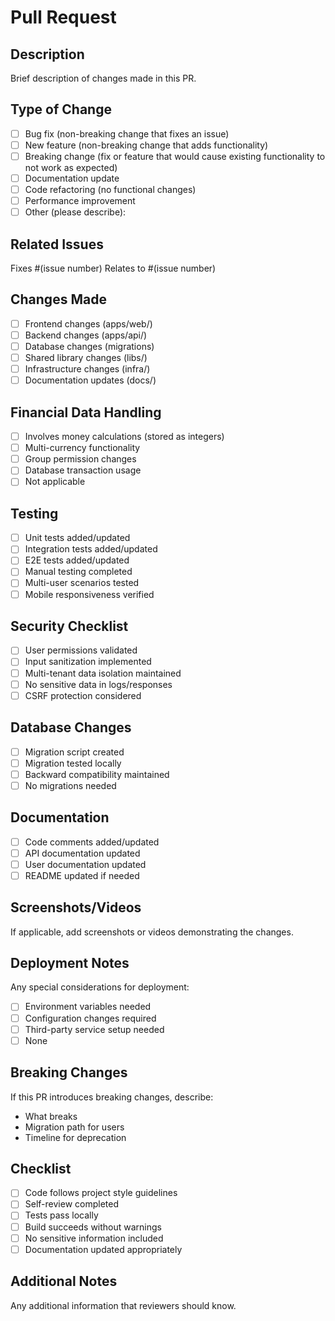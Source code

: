 # Pull Request

## Description

Brief description of changes made in this PR.

## Type of Change

- [ ] Bug fix (non-breaking change that fixes an issue)
- [ ] New feature (non-breaking change that adds functionality)
- [ ] Breaking change (fix or feature that would cause existing functionality to not work as expected)
- [ ] Documentation update
- [ ] Code refactoring (no functional changes)
- [ ] Performance improvement
- [ ] Other (please describe):

## Related Issues

Fixes #(issue number)
Relates to #(issue number)

## Changes Made

- [ ] Frontend changes (apps/web/)
- [ ] Backend changes (apps/api/)
- [ ] Database changes (migrations)
- [ ] Shared library changes (libs/)
- [ ] Infrastructure changes (infra/)
- [ ] Documentation updates (docs/)

## Financial Data Handling

- [ ] Involves money calculations (stored as integers)
- [ ] Multi-currency functionality
- [ ] Group permission changes
- [ ] Database transaction usage
- [ ] Not applicable

## Testing

- [ ] Unit tests added/updated
- [ ] Integration tests added/updated
- [ ] E2E tests added/updated
- [ ] Manual testing completed
- [ ] Multi-user scenarios tested
- [ ] Mobile responsiveness verified

## Security Checklist

- [ ] User permissions validated
- [ ] Input sanitization implemented
- [ ] Multi-tenant data isolation maintained
- [ ] No sensitive data in logs/responses
- [ ] CSRF protection considered

## Database Changes

- [ ] Migration script created
- [ ] Migration tested locally
- [ ] Backward compatibility maintained
- [ ] No migrations needed

## Documentation

- [ ] Code comments added/updated
- [ ] API documentation updated
- [ ] User documentation updated
- [ ] README updated if needed

## Screenshots/Videos

If applicable, add screenshots or videos demonstrating the changes.

## Deployment Notes

Any special considerations for deployment:

- [ ] Environment variables needed
- [ ] Configuration changes required
- [ ] Third-party service setup needed
- [ ] None

## Breaking Changes

If this PR introduces breaking changes, describe:

- What breaks
- Migration path for users
- Timeline for deprecation

## Checklist

- [ ] Code follows project style guidelines
- [ ] Self-review completed
- [ ] Tests pass locally
- [ ] Build succeeds without warnings
- [ ] No sensitive information included
- [ ] Documentation updated appropriately

## Additional Notes

Any additional information that reviewers should know.
